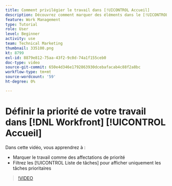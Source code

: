 ```yaml
---
title: Comment privilégier le travail dans [!UICONTROL Accueil]
description: Découvrez comment marquer des éléments dans le [!UICONTROL Liste de tâches] comme affectations de priorité sur la page d’accueil. Filtrez ensuite la liste pour afficher les tâches prioritaires dans [!DNL  Workfront].
feature: Work Management
type: Tutorial
role: User
level: Beginner
activity: use
team: Technical Marketing
thumbnail: 335100.png
kt: 8799
exl-id: 8879e812-75aa-43f2-9c0d-74a1f155ceb0
doc-type: video
source-git-commit: 650e4d346e1792863930dcebafacab4c88f2a8bc
workflow-type: tm+mt
source-wordcount: '59'
ht-degree: 0%

---
```


# Définir la priorité de votre travail dans [!DNL Workfront] [!UICONTROL Accueil]

Dans cette vidéo, vous apprendrez à :

* Marquer le travail comme des affectations de priorité
* Filtrez les [!UICONTROL Liste de tâches] pour afficher uniquement les tâches prioritaires

>[!VIDEO](https://video.tv.adobe.com/v/335100/?quality=12&learn=on)
